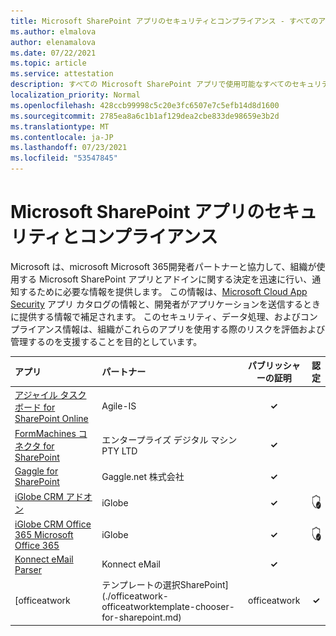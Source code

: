 ```yaml
---
title: Microsoft SharePoint アプリのセキュリティとコンプライアンス - すべてのアプリ
ms.author: elmalova
author: elenamalova
ms.date: 07/22/2021
ms.topic: article
ms.service: attestation
description: すべての Microsoft SharePoint アプリで使用可能なすべてのセキュリティとコンプライアンスに関する情報。
localization_priority: Normal
ms.openlocfilehash: 428ccb99998c5c20e3fc6507e7c5efb14d8d1600
ms.sourcegitcommit: 2785ea8a6c1b1af129dea2cbe833de98659e3b2d
ms.translationtype: MT
ms.contentlocale: ja-JP
ms.lasthandoff: 07/23/2021
ms.locfileid: "53547845"
---
```

# <a name="microsoft-sharepoint-apps-security-and-compliance"></a>Microsoft SharePoint アプリのセキュリティとコンプライアンス

Microsoft は、microsoft Microsoft 365開発者パートナーと協力して、組織が使用する Microsoft SharePoint アプリとアドインに関する決定を迅速に行い、通知するために必要な情報を提供します。 この情報は、[Microsoft Cloud App Security](https://www.microsoft.com/en-us/enterprise-mobility-security/cloud-app-security) アプリ カタログの情報と、開発者がアプリケーションを送信するときに提供する情報で補足されます。 このセキュリティ、データ処理、およびコンプライアンス情報は、組織がこれらのアプリを使用する際のリスクを評価および管理するのを支援することを目的としています。

| **アプリ** | **パートナー** | **パブリッシャーの証明** | **認定** |
|:--------|:------------|:----------------------:|:-------------:|
| [アジャイル タスク ボード for SharePoint Online](./agile-is-task-board-for-sharepoint-online.md) | Agile-IS | **✓** |  |
| [FormMachines コネクタ for SharePoint](./enterprise-digital-machines-pty-ltd-formmachines-connector-for-sharepoint.md) | エンタープライズ デジタル マシン PTY LTD | **✓** |  |
| [Gaggle for SharePoint](./gagglenet-inc-gaggle-for-sharepoint.md) | Gaggle.net 株式会社 | **✓** |  |
| [iGlobe CRM アドオン](./iglobe-crm-add-ons.md) | iGlobe | **✓** | <img alt="Certified application badge" src="../media/certified-badge.png" height="25" width="25" /> |
| [iGlobe CRM Office 365 Microsoft Office 365](./iglobe-crm-office-365-for-microsoft.md) | iGlobe | **✓** | <img alt="Certified application badge" src="../media/certified-badge.png" height="25" width="25" /> |
| [Konnect eMail Parser](./konnect-email-parser.md) | Konnect eMail | **✓** |  |
| [officeatwork | テンプレートの選択SharePoint](./officeatwork-officeatworktemplate-chooser-for-sharepoint.md) | officeatwork | **✓** | <img alt="Certified application badge" src="../media/certified-badge.png" height="25" width="25" /> |
